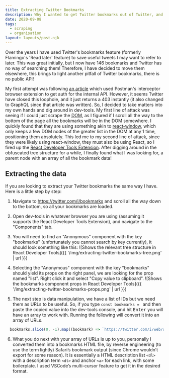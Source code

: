 ```yaml
---
title: Extracting Twitter Bookmarks
description: Why I wanted to get Twitter bookmarks out of Twitter, and how you can too.
date: 2020-09-08
tags:
  - scraping
  - organisation
layout: layouts/post.njk
---
```

Over the years I have used Twitter's bookmarks feature (formerly Flamingo's 'Read later' feature) to save useful tweets I may want to refer to later. This was great initially, but I now have 146 bookmarks and Twitter has no way of searching them! Therefore, I have decided to move them elsewhere, this brings to light another pitfall of Twitter bookmarks, there is no public API!

My first attempt was following [an article](https://apievangelist.com/2019/12/30/pulling-your-twitter-bookmarks-via-the-twitter-api/) which used Postman's interceptor browser extension to get auth for the internal API. However, it seems Twitter have closed this loophole, and it just returns a 403 instantly (it also changed to GraphQL since that article was written). So, I decided to take matters into my own hands and dig around in dev-tools. My first line of attack was seeing if I could just scrape the <abbr title="Document Object Model">DOM</abbr>, as I figured if I scroll all the way to the bottom of the page all the bookmarks will be in the DOM somewhere. I quickly found that they are using something akin to [react-window](https://github.com/bvaughn/react-window), which only keeps a few DOM nodes of the greater list in the DOM at any 1 time, positioning them absolutely. This led me to my second line of attack, since they were likely using react-window, they must also be using React, so I fired up the [React Developer Tools Extension](https://chrome.google.com/webstore/detail/react-developer-tools/fmkadmapgofadopljbjfkapdkoienihi). After digging around in the obfuscated tree structure for a while, I finally found what I was looking for, a parent node with an array of all the bookmark data!

## Extracting the data

If you are looking to extract your Twitter bookmarks the same way I have. Here is a little step by step:

1. Navigate to https://twitter.com/i/bookmarks and scroll all the way down to the bottom, so all your bookmarks are loaded.

2. Open dev-tools in whatever browser you are using (assuming it supports the React Developer Tools Extension), and navigate to the "Components" tab.

3. You will need to find an "Anonymous" component with the key "bookmarks" (unfortunately you cannot search by key currently), it should look something like this:
![Shows the relevant tree structure in React Developer Tools]({{ '/img/extracting-twitter-bookmarks-tree.png' | url }})

4. Selecting the "Anonymous" component with the key "bookmarks" should yield its props on the right panel, we are looking for the prop named "list". Right click it and select "Copy value to clipboard".
![Shows the bookmarks component props in React Developer Tools]({{ '/img/extracting-twitter-bookmarks-props.png' | url }})

5. The next step is data manipulation, we have a list of IDs but we need them as URLs to be useful. So, if you type `const bookmarks = ` and then paste the copied value into the dev-tools console, and hit <kbd>Enter</kbd> you will have an array to work with. Running the following will convert it into an array of URLs.
```javascript
  bookmarks.slice(0, -1).map((bookmark) => `https://twitter.com/i/web/status/${bookmark.data.content.id}`)
```

6. What you do next with your array of URLs is up to you, personally I converted them into a bookmarks HTML file, by reverse engineering (to use the term lightly) Safari’s bookmark output (since Chrome wouldn’t export for some reason). It is essentially a HTML description list `<dl>` with a description term `<dt>` and anchor `<a>` for each link, with some boilerplate. I used VSCode’s multi-cursor feature to get it in the desired format.